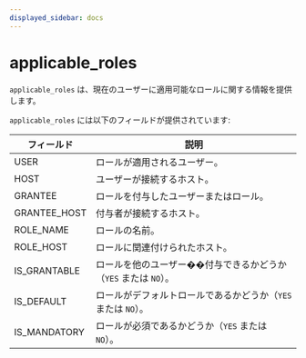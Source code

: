 ```yaml
---
displayed_sidebar: docs
---
```


# applicable_roles

`applicable_roles` は、現在のユーザーに適用可能なロールに関する情報を提供します。

`applicable_roles` には以下のフィールドが提供されています:

| **フィールド**       | **説明**                                         |
| -------------- | ------------------------------------------------ |
| USER           | ロールが適用されるユーザー。                     |
| HOST           | ユーザーが接続するホスト。                       |
| GRANTEE        | ロールを付与したユーザーまたはロール。           |
| GRANTEE_HOST   | 付与者が接続するホスト。                         |
| ROLE_NAME      | ロールの名前。                                   |
| ROLE_HOST      | ロールに関連付けられたホスト。                   |
| IS_GRANTABLE   | ロールを他のユーザー��付与できるかどうか（`YES` または `NO`）。 |
| IS_DEFAULT     | ロールがデフォルトロールであるかどうか（`YES` または `NO`）。 |
| IS_MANDATORY   | ロールが必須であるかどうか（`YES` または `NO`）。 |

